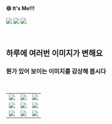 <!--
#### 📫 How to reach me?
<a href="mailto:thquddnr123@gmail.com">
    <img 
        src="https://img.shields.io/badge/Gmail-d14836?style=flat-square&logo=Gmail&logoColor=white&link=mailto:thquddnr123@gmail.com"
        style="height : auto; margin-left : 60px; margin-right : 60px;"/>
</a>
-->
#### 😄 It's Me!!!

<a href="https://cybecho.notion.site/SBU-s-Archives-854ccd3338c2456a867956f26143998a" target="_blank"><img src="https://img.shields.io/badge/Portfolio-303030?style=for-the-badge&logo=Notion&logoColor=white"/></a>
<a href="https://www.instagram.com/junk_warrior_vintage/" target="_blank"><img src="https://img.shields.io/badge/@junk_warrir_vintage-E4405F?style=for-the-badge&logo=Instagram&logoColor=white"/></a>
<a href="https://www.behance.net/thquddnr125654" target="_blank"><img src="https://img.shields.io/badge/Behance-1769FF?style=for-the-badge&logo=Behance&logoColor=white"/></a>

</br>

## 하루에 여러번 이미지가 변해요
### 뭔가 있어 보이는 이미지를 감상해 봅시다

<!--
마크업 바로보기 사이트
https://dillinger.io/ 
-->
  <br/> <table>
<tr>
<td><a href='http://www.omglasergunspewpewpew.com/'><img src='https://www.random-art.org/img/large/441306.jpg'></a></td>
<td><a href='https://longdogechallenge.com/'><img src='https://www.random-art.org/img/large/441276.jpg'></a></td>
<td><a href='https://www.omfgdogs.com/#'><img src='https://www.random-art.org/img/large/441230.jpg'></a></td>
</tr>
<tr>
<td><a href='https://img.theqoo.net/img/rjIus.jpg'><img src='https://www.random-art.org/img/large/441273.jpg'></a></td>
<td><a href='https://pointerpointer.com/'><img src='https://www.random-art.org/img/large/441219.jpg'></a></td>
<td><a href='https://binarypiano.com/'><img src='https://www.random-art.org/img/large/441265.jpg'></a></td>
</tr>
<tr>
<td><a href='https://kimjongillookingatthings.tumblr.com/'><img src='https://www.random-art.org/img/large/441228.jpg'></a></td>
<td><a href='https://www.cameronsworld.net'><img src='https://www.random-art.org/img/large/441243.jpg'></a></td>
<td><a href='https://name.ho9.me/'><img src='https://www.random-art.org/img/large/441231.jpg'></a></td>
</tr>
</table>
